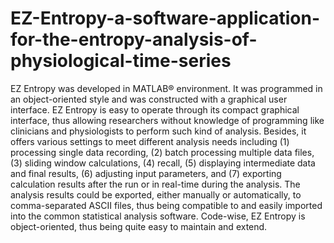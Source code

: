 # EZ-Entropy-a-software-application-for-the-entropy-analysis-of-physiological-time-series
EZ Entropy was developed in MATLAB® environment. It was programmed in an object-oriented style and was constructed with a graphical user interface. EZ Entropy is easy to operate through its compact graphical interface, thus allowing researchers without knowledge of programming like clinicians and physiologists to perform such kind of analysis. Besides, it offers various settings to meet different analysis needs including (1) processing single data recording, (2) batch processing multiple data files, (3) sliding window calculations, (4) recall, (5) displaying intermediate data and final results, (6) adjusting input parameters, and (7) exporting calculation results after the run or in real-time during the analysis. The analysis results could be exported, either manually or automatically, to comma-separated ASCII files, thus being compatible to and easily imported into the common statistical analysis software. Code-wise, EZ Entropy is object-oriented, thus being quite easy to maintain and extend.
